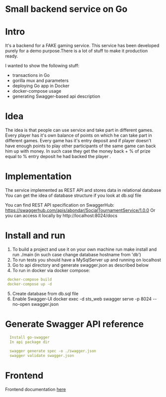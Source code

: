 # Small backend service on Go

# Intro
It's a backend for a FAKE gaming service.
This service has been developed purely for a demo purpose.There is a lot of stuff to make it production ready.

I wanted to show the following stuff:
 - transactions in Go
 - gorilla mux and parameters
 - deploying Go app in Docker
 - docker-compose usage
 - generating Swagger-based api description

# Idea

The idea is that people can use service and take part in different games. Every player has it's own balance of points 
on which he can take part in different games. 
Every game has it's entry deposit and if player doesn't have enough points to play 
other participants of the same game can back him up with money. 
In such case they get the money back + % of prize equal to 
% entry deposit he had backed the player .


# Implementation

The service implemented as REST API and stores data in relational database
You can get the idea of database structure if you look at db.sql file

You can find REST API specification on SwaggerHub:
https://swaggerhub.com/apis/abondar/SocialTournamentService/1.0.0
Or you can access it locally by http://localhost:8024/docs

# Install and run

1) To build a project and use it on your own machine run make install and run ./main (in such case change database hostname from 'db')
2) To run tests you should have a MySqlServer up and running on localhost
3) Go to api directory and generate swagger.json as described below
4) To run in docker via docker compose:
  ```yaml
   docker-compose build
   docker-compose up -d
  ```
5) Create database from db.sql file
6) Enable Swagger-UI  docker exec -d sts_web swagger serve -p 8024 --no-open swagger.json
 
# Generate Swagger API reference
```yaml
  Install go-swagger
  In api package dir
    
  swagger generate spec -o ./swagger.json
  swagger validate swagger.json
```
# Frontend
Frontend documentation [here](admin_frontend/README.md) 
